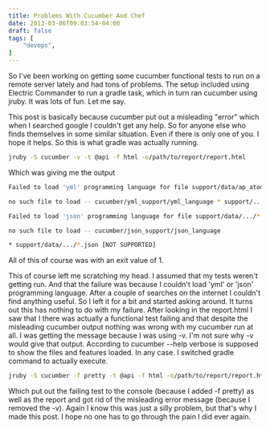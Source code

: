 ```yaml
---
title: Problems With Cucumber And Chef
date: 2013-03-06T09:03:54-04:00
draft: false
tags: [
    "devops",
]
---
```

So I've been working on getting some cucumber functional tests to run on a remote server lately and had tons of problems. The setup included using Electric Commander to run a gradle task, which in turn ran cucumber using jruby. It was lots of fun. Let me say.

This post is basically because cucumber put out a misleading "error" which when I searched google I couldn't get any help.  So for anyone else who finds themselves in some similar situation. Even if there is only one of you. I hope it helps. So this is what gradle was actually running.

```bash
jruby -S cucumber -v -t @api -f html -o/path/to/report/report.html
```

Which was giving me the output

```bash
Failed to load 'yml' programming language for file support/data/ap_atom_success.yml: 

no such file to load -- cucumber/yml_support/yml_language * support/.../*.yml [NOT SUPPORTED]

Failed to load 'json' programming language for file support/data/.../*.json: 

no such file to load -- cucumber/json_support/json_language  

* support/data/.../*.json [NOT SUPPORTED]
```

All of this of course was with an exit value of 1.

This of course left me scratching my head. I assumed that my tests weren't getting run. And that the failure was because I couldn't load 'yml' or 'json' programming language.  After a couple of searches on the internet I couldn't find anything useful.  So I left it for a bit and started asking around.  It turns out this has nothing to do with my failure. After looking in the report.html I saw that I there was actually a functional test failing and that despite the misleading cucumber output nothing was wrong with my cucumber run at all. I was getting the message because I was using -v. I'm not sure why -v would give that output.  According to cucumber --help verbose is supposed to show the files and features loaded. In any case. I switched gradle command to actually execute.

```bash
jruby -S cucumber -f pretty -t @api -f html -o/path/to/report/report.html
```

Which put out the failing test to the console (because I added -f pretty) as well as the report and got rid of the misleading error message (because I removed the -v).  Again I know this was just a silly problem, but that's why I made this post. I hope no one has to go through the pain I did ever again.